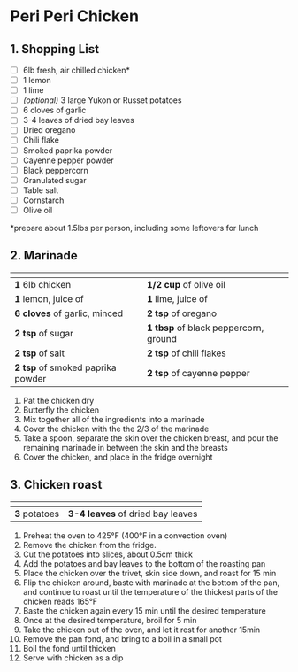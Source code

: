 # Peri Peri Chicken

## 1. Shopping List

- [ ] 6lb fresh, air chilled chicken*
- [ ] 1 lemon
- [ ] 1 lime
- [ ] *(optional)* 3 large Yukon or Russet potatoes
- [ ] 6 cloves of garlic
- [ ] 3-4 leaves of dried bay leaves
- [ ] Dried oregano 
- [ ] Chili flake
- [ ] Smoked paprika powder
- [ ] Cayenne pepper powder
- [ ] Black peppercorn
- [ ] Granulated sugar
- [ ] Table salt
- [ ] Cornstarch
- [ ] Olive oil

*prepare about 1.5lbs per person, including some leftovers for lunch

## 2. Marinade
|<!-- -->|<!-- -->|
|---|---|
| **1** 6lb chicken |**1/2 cup** of olive oil |
| **1** lemon, juice of | **1** lime, juice of |
| **6 cloves** of garlic, minced | **2 tsp** of oregano |
| **2 tsp** of sugar | **1 tbsp** of black peppercorn, ground |
| **2 tsp** of salt | **2 tsp** of chili flakes | 
| **2 tsp** of smoked paprika powder | **2 tsp** of cayenne pepper |

1. Pat the chicken dry
2. Butterfly the chicken
3. Mix together all of the ingredients into a marinade
4. Cover the chicken with the the 2/3 of the marinade
5. Take a spoon, separate the skin over the chicken breast, and pour the remaining marinade in between the skin and the breasts
6. Cover the chicken, and place in the fridge overnight

## 3. Chicken roast
|<!-- -->|<!-- -->|
|---|---|
| **3** potatoes | **3-4 leaves** of dried bay leaves |

1. Preheat the oven to 425°F (400°F in a convection oven)
2. Remove the chicken from the fridge.
3. Cut the potatoes into slices, about 0.5cm thick 
4. Add the potatoes and bay leaves to the bottom of the roasting pan
5. Place the chicken over the trivet, skin side down, and roast for 15 min
6. Flip the chicken around, baste with marinade at the bottom of the pan, and continue to roast until the temperature of the thickest parts of the chicken reads 165°F
7. Baste the chicken again every 15 min until the desired temperature
8. Once at the desired temperature, broil for 5 min
9. Take the chicken out of the oven, and let it rest for another 15min
10. Remove the pan fond, and bring to a boil in a small pot
11. Boil the fond until thicken
12. Serve with chicken as a dip
